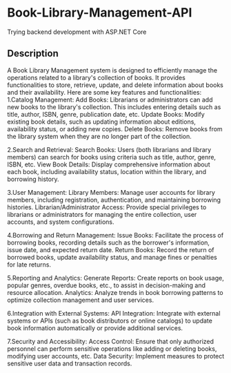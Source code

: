 # Book-Library-Management-API
Trying backend development with ASP.NET Core

## Description
A Book Library Management system is designed to efficiently manage the operations related to a library's collection of books. It provides functionalities to store, retrieve, update, and delete information about books and their availability. Here are some key features and functionalities:
1.Catalog Management:
    Add Books: Librarians or administrators can add new books to the library's collection. This includes entering details such as title, author, ISBN, genre, publication date, etc.
    Update Books: Modify existing book details, such as updating information about editions, availability status, or adding new copies.
    Delete Books: Remove books from the library system when they are no longer part of the collection.

2.Search and Retrieval:
    Search Books: Users (both librarians and library members) can search for books using criteria such as title, author, genre, ISBN, etc.
    View Book Details: Display comprehensive information about each book, including availability status, location within the library, and borrowing history.

3.User Management:
    Library Members: Manage user accounts for library members, including registration, authentication, and maintaining borrowing histories.
    Librarian/Administrator Access: Provide special privileges to librarians or administrators for managing the entire collection, user accounts, and system configurations.

4.Borrowing and Return Management:
    Issue Books: Facilitate the process of borrowing books, recording details such as the borrower's information, issue date, and expected return date.
    Return Books: Record the return of borrowed books, update availability status, and manage fines or penalties for late returns.

5.Reporting and Analytics:
    Generate Reports: Create reports on book usage, popular genres, overdue books, etc., to assist in decision-making and resource allocation.
    Analytics: Analyze trends in book borrowing patterns to optimize collection management and user services.

6.Integration with External Systems:
    API Integration: Integrate with external systems or APIs (such as book distributors or online catalogs) to update book information automatically or provide additional services.

7.Security and Accessibility:
    Access Control: Ensure that only authorized personnel can perform sensitive operations like adding or deleting books, modifying user accounts, etc.
    Data Security: Implement measures to protect sensitive user data and transaction records.
